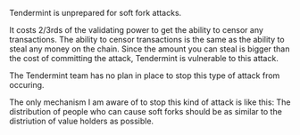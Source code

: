 Tendermint is unprepared for soft fork attacks.

It costs 2/3rds of the validating power to get the ability to censor any transactions. The ability to censor transactions is the same as the ability to steal any money on the chain.
Since the amount you can steal is bigger than the cost of committing the attack, Tendermint is vulnerable to this attack.

The Tendermint team has no plan in place to stop this type of attack from occuring.

The only mechanism I am aware of to stop this kind of attack is like this:
The distribution of people who can cause soft forks should be as similar to the distriution of value holders as possible.